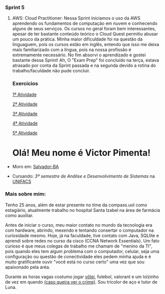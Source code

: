 ### Sprint 5
1. AWS: Cloud Practitioner:
    Nessa Sprint iniciamos o uso da AWS aprendendo os fundamentos de computação em nuvem e conhecendo alguns de seus serviços. Os cursos no geral foram bem interessantes, apesar de ter bastante conteúdo teórico o Cloud Quest permitiu abusar um pouco da prática. Minha maior dificuldade foi na questão da linguaguem, pois os cursos estão em inglês, entendo que isso me deixa mais familiarizado com a língua, pois na nossa profissão é extremamente necessário. No fim absorvi o aprendizado e gostei bastante dessa Sprint! Ah, O "Exam Prep" foi concluído na terça, estava atrasado por conta da Sprint passada e na segunda devido a rotina do trabalho/faculdade não pude concluir.

    ### Exercícios 

    [1ª Atividade](https://www.credly.com/badges/e127cd1f-def1-4e6f-a80f-63ef8e64da84/public_url)
    
    [2ª Atividade](https://www.credly.com/badges/33c4a576-c0ba-4811-b36d-74e172beb2e3/public_url)

    [3ª Atividade](https://www.credly.com/badges/f88aafe7-a82e-46d2-946d-05b84378ebe4/public_url)

    [4ª Atividade](https://www.credly.com/badges/d3511ecd-7391-4830-aaa8-486b074853f8/public_url)

    [5ª Atividade](https://github.com/vmpimenta/compass.uol/blob/main/Sprint_5/certificados/examprep.png)

    # Olá! Meu nome é Victor Pimenta!

* Moro em: [Salvador-BA](https://www.google.com/maps/place/Salvador+-+BA/@-12.8754442,-38.5017983,11z/data=!3m1!4b1!4m6!3m5!1s0x716037ca23ca5b3:0x1b9fc7912c226698!8m2!3d-12.9777334!4d-38.501648!16zL20vMDl3d2xq?entry=ttu) 

* Cursando: *3º semestre de Análise e Desenvolvimento de Sistemas* na [UNIFACS](https://www.unifacs.br)

### Mais sobre mim:
Tenho 25 anos, além de estar presente no time da compass.uol como estagiário, atualmente trabalho no hospital Santa Izabel na área de farmácia como auxiliar.

Antes de iniciar o curso, meu maior contato no mundo da tecnologia era com hardware, abrindo, mexendo e tentando consertar o computador na curiosidade mesmo. Hoje, já na faculdade, tive contato com Java, SQLlite e aprendi sobre redes no curso da cisco (CCNA Network Essentials). Um fato curioso é que meus colegas de trabalho me chamam de "menino da TI", pois quando eles tem algum problema com o computador, celular, seja uma configuração ou questão de conectividade eles pedem minha ajuda e é muito gratificante ouvir "você está no curso certo" uma vez que sou apaixonado pela aréa.

Durante as horas vagas costumo jogar [vôlei](https://www.instagram.com/volei.dapraca/), futebol, valorant e um lolzinho de vez em quando [(caso queira ver o crime)](https://www.twitch.tv/vmpimenta). Sou tricolor de aço e tutor de Luna.


